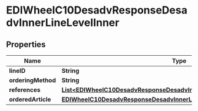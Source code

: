

# EDIWheelC10DesadvResponseDesadvInnerLineLevelInner


## Properties

| Name | Type | Description | Notes |
|------------ | ------------- | ------------- | -------------|
|**lineID** | **String** |  |  |
|**orderingMethod** | **String** |  |  [optional] |
|**references** | [**List&lt;EDIWheelC10DesadvResponseDesadvInnerLineLevelInnerReferencesInner&gt;**](EDIWheelC10DesadvResponseDesadvInnerLineLevelInnerReferencesInner.md) |  |  [optional] |
|**orderedArticle** | [**EDIWheelC10DesadvResponseDesadvInnerLineLevelInnerOrderedArticle**](EDIWheelC10DesadvResponseDesadvInnerLineLevelInnerOrderedArticle.md) |  |  |



